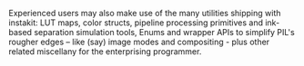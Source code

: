 Experienced users may also make use of the many utilities shipping with
instakit: LUT maps, color structs, pipeline processing primitives and 
ink-based separation simulation tools, Enums and wrapper APIs to simplify
PIL's rougher edges – like (say) image modes and compositing - plus other
related miscellany for the enterprising programmer.